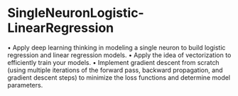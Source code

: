 # SingleNeuronLogistic-LinearRegression

• Apply deep learning thinking in modeling a single neuron to build logistic regression and linear
regression models.
• Apply the idea of vectorization to efficiently train your models.
• Implement gradient descent from scratch (using multiple iterations of the forward pass,
backward propagation, and gradient descent steps) to minimize the loss functions and
determine model parameters.
